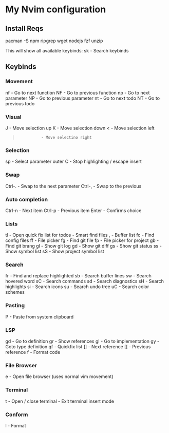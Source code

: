 # My Nvim configuration #
## Install Reqs ##
pacman -S npm ripgrep wget nodejs fzf unzip

This will show all available keybinds:
<leader>sk      - Search keybinds

## Keybinds ##
### Movement ###
nf              - Go to next function
NF              - Go to previous function
np              - Go to next parameter
NP              - Go to previous parameter
nt              - Go to next todo
NT              - Go to previous todo

### Visual ###
J               - Move selection up
K               - Move selection down
<               - Move selection left 
>               - Move selectino right

### Selection ###
sp              - Select parameter outer
<Ctrl>C         - Stop highlighting / escape insert

### Swap ###
Ctrl-.          - Swap to the next parameter
Ctrl-,          - Swap to the previous 

### Auto completion ###
Ctrl-n          - Next item
Ctrl-p          - Previous item
Enter           - Confirms choice

### Lists ###
<leader>tl      - Open quick fix list for todos
<leader><space> - Smart find files
<leader>,       - Buffer list
<leader>fc      - Find config files
<leader>ff      - File picker
<leader>fg      - Find git file
<leader>fp      - File picker for project
<leader>gb      - Find git brang
<leader>gl      - Show git log
<leader>gd      - Show git diff
<leader>gs      - Show git status
<leader>ss      - Show symbol list
<leader>sS      - Show project symbol list

### Search ###
<leader>fr      - Find and replace highlighted
<leader>sb      - Search buffer lines
<leader>sw      - Search hovered word
<leader>sC      - Search commands
<leader>sd      - Search diagnostics
<leader>sH      - Search highlights
<leader>si      - Search icons
<leader>su      - Search undo tree
<leader>uC      - Search color schemes

### Pasting ###
<leader>P       - Paste from system clipboard

### LSP ###
gd              - Go to definition
gr              - Show references
gI              - Go to implementation
gy              - Goto type definition
qf              - Quickfix list
]]              - Next reference
[[              - Previous reference
<eader>f        - Format code


### File Browser ###
<leader>e       - Open file browser (uses normal vim movement)

### Terminal ###
<Ctrl>t         - Open / close terminal
<Esp>           - Exit terminal insert mode

### Conform ###
<leader>l       - Format
